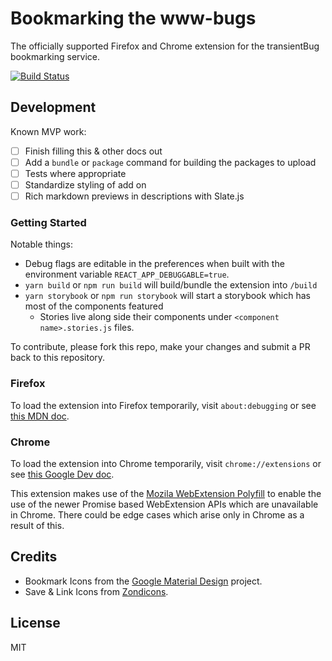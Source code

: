 # Bookmarking the www-bugs

The officially supported Firefox and Chrome extension for the transientBug
bookmarking service.

[![Build Status](https://travis-ci.org/transientBug/browser-extension.svg?branch=master)](https://travis-ci.org/transientBug/browser-extension)

## Development

Known MVP work:

- [ ] Finish filling this & other docs out
- [ ] Add a `bundle` or `package` command for building the packages to upload
- [ ] Tests where appropriate
- [ ] Standardize styling of add on
- [ ] Rich markdown previews in descriptions with Slate.js

### Getting Started

Notable things:

- Debug flags are editable in the preferences when built with the environment variable `REACT_APP_DEBUGGABLE=true`.
- `yarn build` or `npm run build` will build/bundle the extension into `/build`
- `yarn storybook` or `npm run storybook` will start a storybook which has most of the components featured
  - Stories live along side their components under `<component name>.stories.js` files.

To contribute, please fork this repo, make your changes and submit a PR back to this repository.

### Firefox

To load the extension into Firefox temporarily, visit `about:debugging` or see [this MDN doc](https://developer.mozilla.org/en-US/Add-ons/WebExtensions/Temporary_Installation_in_Firefox).

### Chrome

To load the extension into Chrome temporarily, visit `chrome://extensions` or see [this Google Dev doc](https://developer.chrome.com/extensions).

This extension makes use of the [Mozila WebExtension Polyfill](https://github.com/mozilla/webextension-polyfill) to enable the use of the newer Promise based WebExtension APIs which are unavailable in Chrome. There could be edge cases which arise only in Chrome as a result of this.

## Credits

- Bookmark Icons from the [Google Material Design](https://material.io/icons/) project.
- Save & Link Icons from [Zondicons](http://www.zondicons.com/).

## License

MIT
